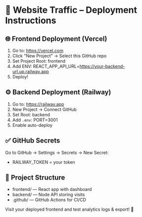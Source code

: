 
# 🚀 Website Traffic – Deployment Instructions

## 🌐 Frontend Deployment (Vercel)
1. Go to: https://vercel.com
2. Click "New Project" → Select this GitHub repo
3. Set Project Root: frontend
4. Add ENV: REACT_APP_API_URL=https://your-backend-url.up.railway.app
5. Deploy!

## ⚙ Backend Deployment (Railway)
1. Go to: https://railway.app
2. New Project → Connect GitHub
3. Set Root: backend
4. Add `.env`: PORT=3001
5. Enable auto-deploy

## ✅ GitHub Secrets
Go to GitHub → Settings → Secrets → New Secret:
- RAILWAY_TOKEN = your token

## 📁 Project Structure
- frontend/ — React app with dashboard
- backend/ — Node API storing visits
- .github/ — GitHub Actions for CI/CD

Visit your deployed frontend and test analytics logs & export! 🎉
